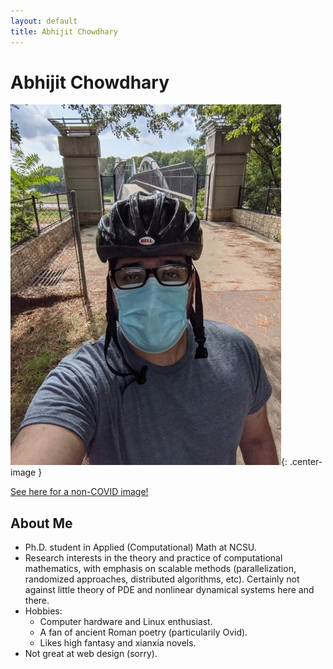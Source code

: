 ```yaml
---
layout: default
title: Abhijit Chowdhary
---
```

# Abhijit Chowdhary

![](./profilepic.jpg){: .center-image }

[See here for a non-COVID image!](./profilepic_old.jpg)

## About Me
- Ph.D. student in Applied (Computational) Math at NCSU.
- Research interests in the theory and practice of computational mathematics,
  with emphasis on scalable methods (parallelization, randomized approaches,
  distributed algorithms, etc). Certainly not against little theory of PDE and
  nonlinear dynamical systems here and there.
- Hobbies:
  - Computer hardware and Linux enthusiast.
  - A fan of ancient Roman poetry (particularily Ovid).
  - Likes high fantasy and xianxia novels.
- Not great at web design (sorry).

